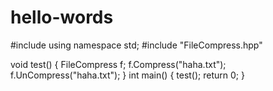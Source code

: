 # hello-words
#include <iostream>
using namespace std;
#include "FileCompress.hpp"

void test()
{
	FileCompress<CharInfo> f;
	f.Compress("haha.txt");
	f.UnCompress("haha.txt");
}
int main()
{
	test();
	return 0;
}
